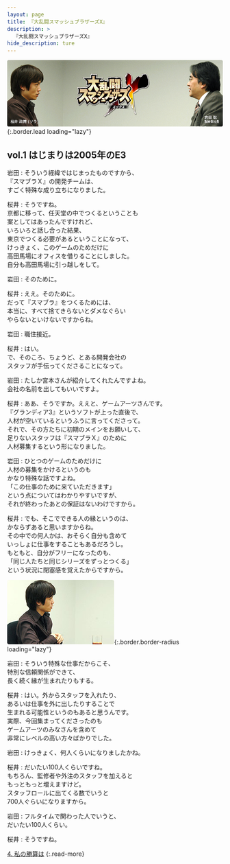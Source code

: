 ```yaml
---
layout: page
title: 『大乱闘スマッシュブラザーズX』
description: >
  『大乱闘スマッシュブラザーズX』
hide_description: ture
---
```


![](/interviews/jp/wii/rsbj/vol1/img/mainvisual1.jpg){:.border.lead loading="lazy"}

## vol.1 はじまりは2005年のE3

岩田
: そういう経緯ではじまったものですから、<br>『スマブラＸ』の開発チームは、<br>すごく特殊な成り立ちになりました。

桜井
: そうですね。<br>京都に移って、任天堂の中でつくるということも<br>案としてはあったんですけれど、<br>いろいろと話し合った結果、<br>東京でつくる必要があるということになって、<br>けっきょく、このゲームのためだけに<br>高田馬場にオフィスを借りることにしました。<br>自分も高田馬場に引っ越しをして。

岩田
: そのために。

桜井
: ええ。そのために。<br>だって『スマブラ』をつくるためには、<br>本当に、すべて捨てきらないとダメなぐらい<br>やらないといけないですからね。

岩田
: 職住接近。

桜井
: はい。<br>で、そのころ、ちょうど、とある開発会社の<br>スタッフが手伝ってくださることになって。

岩田
: たしか宮本さんが紹介してくれたんですよね。<br>会社の名前を出してもいいですよ。

桜井
: ああ、そうですか。ええと、ゲームアーツさんです。<br>『グランディア3』というソフトが上った直後で、<br>人材が空いているというふうに言ってくださって。<br>それで、その方たちに初期のメインをお願いして、<br>足りないスタッフは『スマブラＸ』のために<br>人材募集するという形になりました。

岩田
: ひとつのゲームのためだけに<br>人材の募集をかけるというのも<br>かなり特殊な話ですよね。<br>「この仕事のために来ていただきます」<br>という点についてはわかりやすいですが、<br>それが終わったあとの保証はないわけですから。

桜井
: でも、そこでできる人の縁というのは、<br>かならずあると思いますからね。<br>その中での何人かは、おそらく自分も含めて<br>いっしょに仕事をすることもあるだろうし。<br>もともと、自分がフリーになったのも、<br>「同じ人たちと同じシリーズをずっとつくる」<br>という状況に閉塞感を覚えたからですから。

![](/interviews/jp/wii/rsbj/vol1/img/03.jpg){:.border.border-radius loading="lazy"}

岩田
: そういう特殊な仕事だからこそ、<br>特別な信頼関係ができて、<br>長く続く縁が生まれたりもする。

桜井
: はい。外からスタッフを入れたり、<br>あるいは仕事を外に出したりすることで<br>生まれる可能性というのもあると思うんです。<br>実際、今回集まってくださったのも<br>ゲームアーツのみなさんを含めて<br>非常にレベルの高い方々ばかりでした。

岩田
: けっきょく、何人くらいになりましたかね。

桜井
: だいたい100人くらいですね。<br>もちろん、監修者や外注のスタッフを加えると<br>もっともっと増えますけど。<br>スタッフロールに出てくる数でいうと<br>700人ぐらいになりますから。

岩田
: フルタイムで関わった人でいうと、<br>だいたい100人くらい。

桜井
: そうですね。

[4. 私の勝算は](4.md)
{:.read-more}

